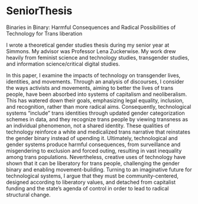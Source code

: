 # SeniorThesis
Binaries in Binary: Harmful Consequences and Radical Possibilities of Technology for Trans liberation

I wrote a theoretical gender studies thesis during my senior year at Simmons. My advisor was Professor Lena Zuckerwise. My work drew heavily from feminist science and technology studies, transgender studies, and information science/critical digital studies.

In this paper, I examine the impacts of technology on transgender lives, identities, and movements. Through an analysis of discourses, I consider the ways activists and movements, aiming to better the lives of trans people, have been absorbed into systems of capitalism and neoliberalism. This has watered down their goals, emphasizing legal equality, inclusion, and recognition, rather than more radical aims. Consequently, technological systems “include” trans identities through updated gender categorization schemes in data, and they recognize trans people by viewing transness as an individual phenomenon, not a shared identity. These qualities of technology reinforce a white and medicalized trans narrative that reinstates the gender binary instead of upending it. Ultimately, technological and gender systems produce harmful consequences, from surveillance and misgendering to exclusion and forced outing, resulting in vast inequality among trans populations. Nevertheless, creative uses of technology have shown that it can be liberatory for trans people, challenging the gender binary and enabling movement-building. Turning to an imaginative future for technological systems, I argue that they must be community-centered, designed according to liberatory values, and detached from capitalist funding and the state’s agenda of control in order to lead to radical structural change.
